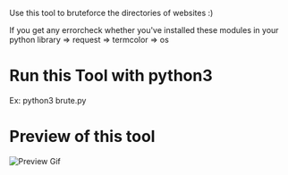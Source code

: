 Use this tool to bruteforce the directories of websites :)

If you get any errorcheck whether you've installed these modules in your python library
      => request 
      => termcolor 
      => os
# Run this Tool with python3
Ex: python3 brute.py


# Preview of this tool

![Preview Gif](dirb.gif)

